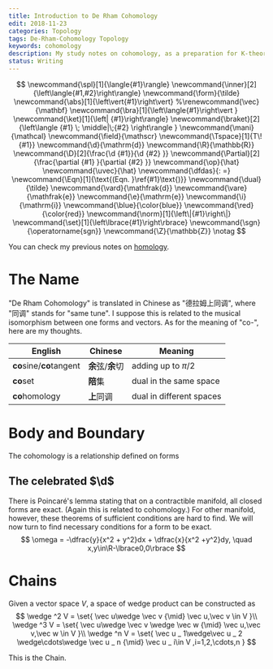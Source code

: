 ```yaml
---
title: Introduction to De Rham Cohomology
edit: 2018-11-23
categories: Topology
tags: De-Rham-Cohomology Topology
keywords: cohomology
description: My study notes on cohomology, as a preparation for K-theory.
status: Writing
---
```


$$
\newcommand{\spl}[1]{\langle{#1}\rangle}
\newcommand{\inner}[2]{\left\langle{#1,#2}\right\rangle}
\newcommand{\form}{\tilde}
\newcommand{\abs}[1]{\left\vert{#1}\right\vert}
%\renewcommand{\vec}{\mathbf}
\newcommand{\bra}[1]{\left\langle{#1}\right\vert }
\newcommand{\ket}[1]{\left| {#1}\right\rangle}
\newcommand{\braket}[2]{\left\langle {#1} \; \middle|\;{#2} \right\rangle }
\newcommand{\mani}{\mathcal}
\newcommand{\field}{\mathscr}
\newcommand{\Tspace}[1]{T\! {#1}}
\newcommand{\d}{\mathrm{d}}
\newcommand{\R}{\mathbb{R}}
\newcommand{\D}[2]{\frac{\d {#1}}{\d {#2} }}
\newcommand{\Partial}[2]{\frac{\partial {#1} }{\partial {#2} }}
\newcommand{\op}{\hat}
\newcommand{\uvec}{\hat}
\newcommand{\dfdas}{: =}
\newcommand{\Eqn}[1]{\text{(Eqn. }\ref{#1}\text{)}}
\newcommand{\dual}{\tilde}
\newcommand{\vard}{\mathfrak{d}}
\newcommand{\vare}{\mathfrak{e}}
\newcommand{\e}{\mathrm{e}}
\newcommand{\i}{\mathrm{i}}
\newcommand{\blue}{\color{blue}}
\newcommand{\red}{\color{red}}
\newcommand{\norm}[1]{\left\|{#1}\right\|}
\newcommand{\set}[1]{\left\lbrace{#1}\right\rbrace}
\newcommand{\sgn}{\operatorname{sgn}}
\newcommand{\Z}{\mathbb{Z}}
\notag
$$

You can check my previous notes on [homology](https://yk-liu.github.io/blog/Introduction-to-Homology.html).

# The Name

"De Rham Cohomology" is translated in Chinese as "德拉姆上同调", where "同调" stands for "same tune". I suppose this is related to the musical isomorphism between one forms and vectors. As for the meaning of "co-", here are my thoughts. 

| English                  | Chinese           | Meaning                  |
| ------------------------ | ----------------- | ------------------------ |
| **co**sine/**co**tangent | **余**弦/**余**切 | adding up to $\pi /2$    |
| **co**set                | **陪**集          | dual in the same space   |
| **co**homology           | **上**同调        | dual in different spaces |

# Body and Boundary

The cohomology is a relationship defined on forms

## The celebrated $\d$

There is Poincaré's lemma stating that on a contractible manifold, all closed forms are exact. (Again this is related to cohomology.) For other manifold, however, these theorems of sufficient conditions are hard to find. We will now turn to find necessary conditions for a form to be exact.
$$
\omega = -\dfrac{y}{x^2 + y^2}dx + \dfrac{x}{x^2 +y^2}dy, \quad x,y\in\R-\lbrace0,0\rbrace
$$


# Chains

Given a vector space $V$, a space of wedge product can be constructed as
$$
\wedge ^2 V = \set{ \vec u\wedge \vec v  {\mid}  \vec u,\vec v \in V  }\\
\wedge ^3 V = \set{ \vec u\wedge \vec v \wedge \vec w {\mid} \vec u,\vec v,\vec w \in V  }\\
\wedge ^n V = \set{ \vec u _ 1\wedge\vec u _ 2 \wedge\cdots\wedge \vec u _ n {\mid} \vec u _ i\in V ,i=1,2,\cdots,n }
$$

This is the Chain.

